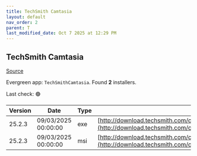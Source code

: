 ```yaml
---
title: TechSmith Camtasia
layout: default
nav_order: 2
parent: T
last_modified_date: Oct 7 2025 at 12:29 PM
---
```


## TechSmith Camtasia

[Source](https://www.techsmith.com/)

Evergreen app: `TechSmithCamtasia`. Found **2** installers.

Last check: 🟢

| Version | Date                | Type | URI                                                                                                                                                |
| ------- | ------------------- | ---- | -------------------------------------------------------------------------------------------------------------------------------------------------- |
| 25.2.3  | 09/03/2025 00:00:00 | exe  | [http://download.techsmith.com/camtasiastudio/releases/2523/camtasia.exe](http://download.techsmith.com/camtasiastudio/releases/2523/camtasia.exe) |
| 25.2.3  | 09/03/2025 00:00:00 | msi  | [http://download.techsmith.com/camtasiastudio/releases/2523/camtasia.msi](http://download.techsmith.com/camtasiastudio/releases/2523/camtasia.msi) |
